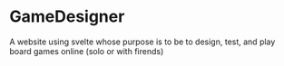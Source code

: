 # GameDesigner
A website using svelte whose purpose is to be to design, test, and play board games online (solo or with firends)
